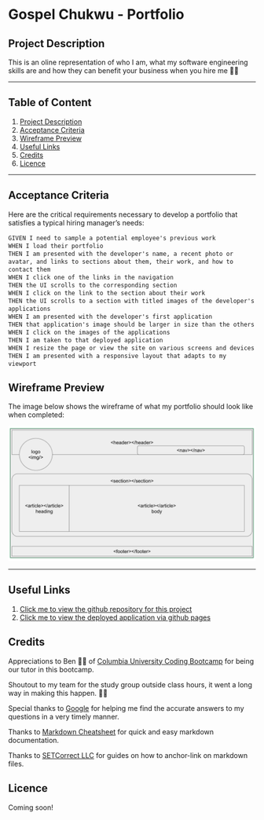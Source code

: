 # Gospel Chukwu - Portfolio
## Project Description
This is an oline representation of who I am, what my software engineering skills are and how they can benefit your business when you hire me 🙌🏾

---

## Table of Content
1. [Project Description](https://github.com/Brondchux/hw2-my-portfolio#project-description)
2. [Acceptance Criteria](https://github.com/Brondchux/hw2-my-portfolio#acceptance-criteria)
3. [Wireframe Preview](https://github.com/Brondchux/hw2-my-portfolio#wireframe-preview)
4. [Useful Links](https://github.com/Brondchux/hw2-my-portfolio#useful-links)
5. [Credits](https://github.com/Brondchux/hw2-my-portfolio#credits)
6. [Licence](https://github.com/Brondchux/hw2-my-portfolio#licence)

---
## Acceptance Criteria

Here are the critical requirements necessary to develop a portfolio that satisfies a typical hiring manager’s needs:

```
GIVEN I need to sample a potential employee's previous work
WHEN I load their portfolio
THEN I am presented with the developer's name, a recent photo or avatar, and links to sections about them, their work, and how to contact them
WHEN I click one of the links in the navigation
THEN the UI scrolls to the corresponding section
WHEN I click on the link to the section about their work
THEN the UI scrolls to a section with titled images of the developer's applications
WHEN I am presented with the developer's first application
THEN that application's image should be larger in size than the others
WHEN I click on the images of the applications
THEN I am taken to that deployed application
WHEN I resize the page or view the site on various screens and devices
THEN I am presented with a responsive layout that adapts to my viewport
```

## Wireframe Preview

The image below shows the wireframe of what my portfolio should look like when completed:

![My portfolio webpage includes a header with my name and photo, a navigation bar, and section of cards with text and images in the middle of the page and a footer at the bottom.](./assets/images/portfolio-wireframe.png)

---
## Useful Links
1. [Click me to view the github repository for this project](https://github.com/Brondchux/hw2-my-portfolio)
2. [Click me to view the deployed application via github pages](https://brondchux.github.io/hw2-my-portfolio/)

## Credits
Appreciations to Ben 🙌🏾 of [Columbia University Coding Bootcamp](https://bootcamp.cvn.columbia.edu/coding/landing-ftpt/?s=Google-Brand&msg_cv_scta=4&msg_cv_stbn=1&msg_cv_fcta=1&dki=Learn%20Coding&pkw=%2Bcolumbia%20%2Bcoding%20%2Bbootcamp&pcrid=471112563836&pmt=b&utm_source=google&utm_medium=cpc&utm_campaign=GGL%7CCOLUMBIA-UNIVERSITY%7CSEM%7CCODING%7C-%7COFL%7CTIER-1%7CALL%7CBRD%7CBMM%7CCore%7CBootcamp&utm_term=%2Bcolumbia%20%2Bcoding%20%2Bbootcamp&s=google&k=%2Bcolumbia%20%2Bcoding%20%2Bbootcamp&utm_adgroupid=111600049635&utm_locationphysicalms=9067609&utm_matchtype=b&utm_network=g&utm_device=c&utm_content=471112563836&utm_placement=&gclid=CjwKCAjwlrqHBhByEiwAnLmYUA8CIItksRJF6IT6XMX8WOOJBO-jtCRkzXZhI2gvsZrFEpYdRXy54RoC6jQQAvD_BwE&gclsrc=aw.ds) for being our tutor in this bootcamp.

Shoutout to my team for the study group outside class hours, it went a long way in making this happen. 👍🏾

Special thanks to [Google](https://www.google.com) for helping me find the accurate answers to my questions in a very timely manner.

Thanks to [Markdown Cheatsheet](https://github.com/adam-p/markdown-here/wiki/Markdown-Cheatsheet) for quick and easy markdown documentation.

Thanks to [SETCorrect LLC](https://www.setcorrect.com/portfolio/work11/) for guides on how to anchor-link on markdown files.

## Licence
Coming soon!